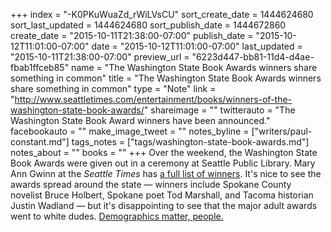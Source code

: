 +++
index = "-K0PKuWuaZd_rWiLVsCU"
sort_create_date = 1444624680
sort_last_updated = 1444624680
sort_publish_date = 1444672860
create_date = "2015-10-11T21:38:00-07:00"
publish_date = "2015-10-12T11:01:00-07:00"
date = "2015-10-12T11:01:00-07:00"
last_updated = "2015-10-11T21:38:00-07:00"
preview_url = "6223d447-bb81-11d4-d4ae-fbab1ffceb85"
name = "The Washington State Book Awards winners share something in common"
title = "The Washington State Book Awards winners share something in common"
type = "Note"
link = "http://www.seattletimes.com/entertainment/books/winners-of-the-washington-state-book-awards/"
shareimage = ""
twitterauto = "The Washington State Book Award winners have been announced."
facebookauto = ""
make_image_tweet = ""
notes_byline = ["writers/paul-constant.md"]
tags_notes = ["tags/washington-state-book-awards.md"]
notes_about = ""
books = ""
+++
Over the weekend, the Washington State Book Awards were given out in a ceremony at Seattle Public Library. Mary Ann Gwinn at the *Seattle Times* has [a full list of winners](http://www.seattletimes.com/entertainment/books/winners-of-the-washington-state-book-awards/). It's nice to see the awards spread around the state — winners include Spokane County novelist Bruce Holbert, Spokane poet Tod Marshall, and Tacoma historian Justin Wadland — but it's disappointing to see that the major adult awards went to white dudes.  [Demographics matter, people.](http://seattlereviewofbooks.com/notes/2015/07/27/talking-with-nicola-griffith-about-the-importance-of-counting-womens-stories/)

